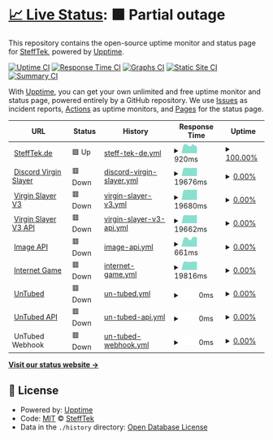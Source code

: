 # [📈 Live Status](https://status.stefftek.de): <!--live status--> **🟧 Partial outage**

This repository contains the open-source uptime monitor and status page for [SteffTek](https://stefftek.de), powered by [Upptime](https://github.com/upptime/upptime).

[![Uptime CI](https://github.com/stefftek/Status/workflows/Uptime%20CI/badge.svg)](https://github.com/stefftek/Status/actions?query=workflow%3A%22Uptime+CI%22)
[![Response Time CI](https://github.com/stefftek/Status/workflows/Response%20Time%20CI/badge.svg)](https://github.com/stefftek/Status/actions?query=workflow%3A%22Response+Time+CI%22)
[![Graphs CI](https://github.com/stefftek/Status/workflows/Graphs%20CI/badge.svg)](https://github.com/stefftek/Status/actions?query=workflow%3A%22Graphs+CI%22)
[![Static Site CI](https://github.com/stefftek/Status/workflows/Static%20Site%20CI/badge.svg)](https://github.com/stefftek/Status/actions?query=workflow%3A%22Static+Site+CI%22)
[![Summary CI](https://github.com/stefftek/Status/workflows/Summary%20CI/badge.svg)](https://github.com/stefftek/Status/actions?query=workflow%3A%22Summary+CI%22)

With [Upptime](https://upptime.js.org), you can get your own unlimited and free uptime monitor and status page, powered entirely by a GitHub repository. We use [Issues](https://github.com/stefftek/Status/issues) as incident reports, [Actions](https://github.com/stefftek/Status/actions) as uptime monitors, and [Pages](https://status.stefftek.de) for the status page.

<!--start: status pages-->
<!-- This summary is generated by Upptime (https://github.com/upptime/upptime) -->
<!-- Do not edit this manually, your changes will be overwritten -->
<!-- prettier-ignore -->
| URL | Status | History | Response Time | Uptime |
| --- | ------ | ------- | ------------- | ------ |
| <img alt="" src="https://icons.duckduckgo.com/ip3/stefftek.de.ico" height="13"> [SteffTek.de](https://stefftek.de/) | 🟩 Up | [steff-tek-de.yml](https://github.com/SteffTek/Status/commits/HEAD/history/steff-tek-de.yml) | <details><summary><img alt="Response time graph" src="./graphs/steff-tek-de/response-time-week.png" height="20"> 920ms</summary><br><a href="https://status.stefftek.de/history/steff-tek-de"><img alt="Response time 1020" src="https://img.shields.io/endpoint?url=https%3A%2F%2Fraw.githubusercontent.com%2FSteffTek%2FStatus%2FHEAD%2Fapi%2Fsteff-tek-de%2Fresponse-time.json"></a><br><a href="https://status.stefftek.de/history/steff-tek-de"><img alt="24-hour response time 774" src="https://img.shields.io/endpoint?url=https%3A%2F%2Fraw.githubusercontent.com%2FSteffTek%2FStatus%2FHEAD%2Fapi%2Fsteff-tek-de%2Fresponse-time-day.json"></a><br><a href="https://status.stefftek.de/history/steff-tek-de"><img alt="7-day response time 920" src="https://img.shields.io/endpoint?url=https%3A%2F%2Fraw.githubusercontent.com%2FSteffTek%2FStatus%2FHEAD%2Fapi%2Fsteff-tek-de%2Fresponse-time-week.json"></a><br><a href="https://status.stefftek.de/history/steff-tek-de"><img alt="30-day response time 1505" src="https://img.shields.io/endpoint?url=https%3A%2F%2Fraw.githubusercontent.com%2FSteffTek%2FStatus%2FHEAD%2Fapi%2Fsteff-tek-de%2Fresponse-time-month.json"></a><br><a href="https://status.stefftek.de/history/steff-tek-de"><img alt="1-year response time 1044" src="https://img.shields.io/endpoint?url=https%3A%2F%2Fraw.githubusercontent.com%2FSteffTek%2FStatus%2FHEAD%2Fapi%2Fsteff-tek-de%2Fresponse-time-year.json"></a></details> | <details><summary><a href="https://status.stefftek.de/history/steff-tek-de">100.00%</a></summary><a href="https://status.stefftek.de/history/steff-tek-de"><img alt="All-time uptime 96.88%" src="https://img.shields.io/endpoint?url=https%3A%2F%2Fraw.githubusercontent.com%2FSteffTek%2FStatus%2FHEAD%2Fapi%2Fsteff-tek-de%2Fuptime.json"></a><br><a href="https://status.stefftek.de/history/steff-tek-de"><img alt="24-hour uptime 100.00%" src="https://img.shields.io/endpoint?url=https%3A%2F%2Fraw.githubusercontent.com%2FSteffTek%2FStatus%2FHEAD%2Fapi%2Fsteff-tek-de%2Fuptime-day.json"></a><br><a href="https://status.stefftek.de/history/steff-tek-de"><img alt="7-day uptime 100.00%" src="https://img.shields.io/endpoint?url=https%3A%2F%2Fraw.githubusercontent.com%2FSteffTek%2FStatus%2FHEAD%2Fapi%2Fsteff-tek-de%2Fuptime-week.json"></a><br><a href="https://status.stefftek.de/history/steff-tek-de"><img alt="30-day uptime 98.83%" src="https://img.shields.io/endpoint?url=https%3A%2F%2Fraw.githubusercontent.com%2FSteffTek%2FStatus%2FHEAD%2Fapi%2Fsteff-tek-de%2Fuptime-month.json"></a><br><a href="https://status.stefftek.de/history/steff-tek-de"><img alt="1-year uptime 95.17%" src="https://img.shields.io/endpoint?url=https%3A%2F%2Fraw.githubusercontent.com%2FSteffTek%2FStatus%2FHEAD%2Fapi%2Fsteff-tek-de%2Fuptime-year.json"></a></details>
| <img alt="" src="https://icons.duckduckgo.com/ip3/dvs.stefftek.de.ico" height="13"> [Discord Virgin Slayer](https://dvs.stefftek.de/) | 🟥 Down | [discord-virgin-slayer.yml](https://github.com/SteffTek/Status/commits/HEAD/history/discord-virgin-slayer.yml) | <details><summary><img alt="Response time graph" src="./graphs/discord-virgin-slayer/response-time-week.png" height="20"> 19676ms</summary><br><a href="https://status.stefftek.de/history/discord-virgin-slayer"><img alt="Response time 9615" src="https://img.shields.io/endpoint?url=https%3A%2F%2Fraw.githubusercontent.com%2FSteffTek%2FStatus%2FHEAD%2Fapi%2Fdiscord-virgin-slayer%2Fresponse-time.json"></a><br><a href="https://status.stefftek.de/history/discord-virgin-slayer"><img alt="24-hour response time 20026" src="https://img.shields.io/endpoint?url=https%3A%2F%2Fraw.githubusercontent.com%2FSteffTek%2FStatus%2FHEAD%2Fapi%2Fdiscord-virgin-slayer%2Fresponse-time-day.json"></a><br><a href="https://status.stefftek.de/history/discord-virgin-slayer"><img alt="7-day response time 19676" src="https://img.shields.io/endpoint?url=https%3A%2F%2Fraw.githubusercontent.com%2FSteffTek%2FStatus%2FHEAD%2Fapi%2Fdiscord-virgin-slayer%2Fresponse-time-week.json"></a><br><a href="https://status.stefftek.de/history/discord-virgin-slayer"><img alt="30-day response time 19691" src="https://img.shields.io/endpoint?url=https%3A%2F%2Fraw.githubusercontent.com%2FSteffTek%2FStatus%2FHEAD%2Fapi%2Fdiscord-virgin-slayer%2Fresponse-time-month.json"></a><br><a href="https://status.stefftek.de/history/discord-virgin-slayer"><img alt="1-year response time 13792" src="https://img.shields.io/endpoint?url=https%3A%2F%2Fraw.githubusercontent.com%2FSteffTek%2FStatus%2FHEAD%2Fapi%2Fdiscord-virgin-slayer%2Fresponse-time-year.json"></a></details> | <details><summary><a href="https://status.stefftek.de/history/discord-virgin-slayer">0.00%</a></summary><a href="https://status.stefftek.de/history/discord-virgin-slayer"><img alt="All-time uptime 70.50%" src="https://img.shields.io/endpoint?url=https%3A%2F%2Fraw.githubusercontent.com%2FSteffTek%2FStatus%2FHEAD%2Fapi%2Fdiscord-virgin-slayer%2Fuptime.json"></a><br><a href="https://status.stefftek.de/history/discord-virgin-slayer"><img alt="24-hour uptime 0.00%" src="https://img.shields.io/endpoint?url=https%3A%2F%2Fraw.githubusercontent.com%2FSteffTek%2FStatus%2FHEAD%2Fapi%2Fdiscord-virgin-slayer%2Fuptime-day.json"></a><br><a href="https://status.stefftek.de/history/discord-virgin-slayer"><img alt="7-day uptime 0.00%" src="https://img.shields.io/endpoint?url=https%3A%2F%2Fraw.githubusercontent.com%2FSteffTek%2FStatus%2FHEAD%2Fapi%2Fdiscord-virgin-slayer%2Fuptime-week.json"></a><br><a href="https://status.stefftek.de/history/discord-virgin-slayer"><img alt="30-day uptime 1.38%" src="https://img.shields.io/endpoint?url=https%3A%2F%2Fraw.githubusercontent.com%2FSteffTek%2FStatus%2FHEAD%2Fapi%2Fdiscord-virgin-slayer%2Fuptime-month.json"></a><br><a href="https://status.stefftek.de/history/discord-virgin-slayer"><img alt="1-year uptime 3.84%" src="https://img.shields.io/endpoint?url=https%3A%2F%2Fraw.githubusercontent.com%2FSteffTek%2FStatus%2FHEAD%2Fapi%2Fdiscord-virgin-slayer%2Fuptime-year.json"></a></details>
| <img alt="" src="https://virginslayer.app/images/favicon.png" height="13"> [Virgin Slayer V3](https://virginslayer.app/) | 🟥 Down | [virgin-slayer-v3.yml](https://github.com/SteffTek/Status/commits/HEAD/history/virgin-slayer-v3.yml) | <details><summary><img alt="Response time graph" src="./graphs/virgin-slayer-v3/response-time-week.png" height="20"> 19680ms</summary><br><a href="https://status.stefftek.de/history/virgin-slayer-v3"><img alt="Response time 8898" src="https://img.shields.io/endpoint?url=https%3A%2F%2Fraw.githubusercontent.com%2FSteffTek%2FStatus%2FHEAD%2Fapi%2Fvirgin-slayer-v3%2Fresponse-time.json"></a><br><a href="https://status.stefftek.de/history/virgin-slayer-v3"><img alt="24-hour response time 19811" src="https://img.shields.io/endpoint?url=https%3A%2F%2Fraw.githubusercontent.com%2FSteffTek%2FStatus%2FHEAD%2Fapi%2Fvirgin-slayer-v3%2Fresponse-time-day.json"></a><br><a href="https://status.stefftek.de/history/virgin-slayer-v3"><img alt="7-day response time 19680" src="https://img.shields.io/endpoint?url=https%3A%2F%2Fraw.githubusercontent.com%2FSteffTek%2FStatus%2FHEAD%2Fapi%2Fvirgin-slayer-v3%2Fresponse-time-week.json"></a><br><a href="https://status.stefftek.de/history/virgin-slayer-v3"><img alt="30-day response time 19651" src="https://img.shields.io/endpoint?url=https%3A%2F%2Fraw.githubusercontent.com%2FSteffTek%2FStatus%2FHEAD%2Fapi%2Fvirgin-slayer-v3%2Fresponse-time-month.json"></a><br><a href="https://status.stefftek.de/history/virgin-slayer-v3"><img alt="1-year response time 13374" src="https://img.shields.io/endpoint?url=https%3A%2F%2Fraw.githubusercontent.com%2FSteffTek%2FStatus%2FHEAD%2Fapi%2Fvirgin-slayer-v3%2Fresponse-time-year.json"></a></details> | <details><summary><a href="https://status.stefftek.de/history/virgin-slayer-v3">0.00%</a></summary><a href="https://status.stefftek.de/history/virgin-slayer-v3"><img alt="All-time uptime 70.40%" src="https://img.shields.io/endpoint?url=https%3A%2F%2Fraw.githubusercontent.com%2FSteffTek%2FStatus%2FHEAD%2Fapi%2Fvirgin-slayer-v3%2Fuptime.json"></a><br><a href="https://status.stefftek.de/history/virgin-slayer-v3"><img alt="24-hour uptime 0.00%" src="https://img.shields.io/endpoint?url=https%3A%2F%2Fraw.githubusercontent.com%2FSteffTek%2FStatus%2FHEAD%2Fapi%2Fvirgin-slayer-v3%2Fuptime-day.json"></a><br><a href="https://status.stefftek.de/history/virgin-slayer-v3"><img alt="7-day uptime 0.00%" src="https://img.shields.io/endpoint?url=https%3A%2F%2Fraw.githubusercontent.com%2FSteffTek%2FStatus%2FHEAD%2Fapi%2Fvirgin-slayer-v3%2Fuptime-week.json"></a><br><a href="https://status.stefftek.de/history/virgin-slayer-v3"><img alt="30-day uptime 1.38%" src="https://img.shields.io/endpoint?url=https%3A%2F%2Fraw.githubusercontent.com%2FSteffTek%2FStatus%2FHEAD%2Fapi%2Fvirgin-slayer-v3%2Fuptime-month.json"></a><br><a href="https://status.stefftek.de/history/virgin-slayer-v3"><img alt="1-year uptime 3.84%" src="https://img.shields.io/endpoint?url=https%3A%2F%2Fraw.githubusercontent.com%2FSteffTek%2FStatus%2FHEAD%2Fapi%2Fvirgin-slayer-v3%2Fuptime-year.json"></a></details>
| <img alt="" src="https://virginslayer.app/images/favicon.png" height="13"> [Virgin Slayer V3 API](https://api.virginslayer.app/) | 🟥 Down | [virgin-slayer-v3-api.yml](https://github.com/SteffTek/Status/commits/HEAD/history/virgin-slayer-v3-api.yml) | <details><summary><img alt="Response time graph" src="./graphs/virgin-slayer-v3-api/response-time-week.png" height="20"> 19662ms</summary><br><a href="https://status.stefftek.de/history/virgin-slayer-v3-api"><img alt="Response time 9583" src="https://img.shields.io/endpoint?url=https%3A%2F%2Fraw.githubusercontent.com%2FSteffTek%2FStatus%2FHEAD%2Fapi%2Fvirgin-slayer-v3-api%2Fresponse-time.json"></a><br><a href="https://status.stefftek.de/history/virgin-slayer-v3-api"><img alt="24-hour response time 20248" src="https://img.shields.io/endpoint?url=https%3A%2F%2Fraw.githubusercontent.com%2FSteffTek%2FStatus%2FHEAD%2Fapi%2Fvirgin-slayer-v3-api%2Fresponse-time-day.json"></a><br><a href="https://status.stefftek.de/history/virgin-slayer-v3-api"><img alt="7-day response time 19662" src="https://img.shields.io/endpoint?url=https%3A%2F%2Fraw.githubusercontent.com%2FSteffTek%2FStatus%2FHEAD%2Fapi%2Fvirgin-slayer-v3-api%2Fresponse-time-week.json"></a><br><a href="https://status.stefftek.de/history/virgin-slayer-v3-api"><img alt="30-day response time 19621" src="https://img.shields.io/endpoint?url=https%3A%2F%2Fraw.githubusercontent.com%2FSteffTek%2FStatus%2FHEAD%2Fapi%2Fvirgin-slayer-v3-api%2Fresponse-time-month.json"></a><br><a href="https://status.stefftek.de/history/virgin-slayer-v3-api"><img alt="1-year response time 13496" src="https://img.shields.io/endpoint?url=https%3A%2F%2Fraw.githubusercontent.com%2FSteffTek%2FStatus%2FHEAD%2Fapi%2Fvirgin-slayer-v3-api%2Fresponse-time-year.json"></a></details> | <details><summary><a href="https://status.stefftek.de/history/virgin-slayer-v3-api">0.00%</a></summary><a href="https://status.stefftek.de/history/virgin-slayer-v3-api"><img alt="All-time uptime 70.13%" src="https://img.shields.io/endpoint?url=https%3A%2F%2Fraw.githubusercontent.com%2FSteffTek%2FStatus%2FHEAD%2Fapi%2Fvirgin-slayer-v3-api%2Fuptime.json"></a><br><a href="https://status.stefftek.de/history/virgin-slayer-v3-api"><img alt="24-hour uptime 0.00%" src="https://img.shields.io/endpoint?url=https%3A%2F%2Fraw.githubusercontent.com%2FSteffTek%2FStatus%2FHEAD%2Fapi%2Fvirgin-slayer-v3-api%2Fuptime-day.json"></a><br><a href="https://status.stefftek.de/history/virgin-slayer-v3-api"><img alt="7-day uptime 0.00%" src="https://img.shields.io/endpoint?url=https%3A%2F%2Fraw.githubusercontent.com%2FSteffTek%2FStatus%2FHEAD%2Fapi%2Fvirgin-slayer-v3-api%2Fuptime-week.json"></a><br><a href="https://status.stefftek.de/history/virgin-slayer-v3-api"><img alt="30-day uptime 1.38%" src="https://img.shields.io/endpoint?url=https%3A%2F%2Fraw.githubusercontent.com%2FSteffTek%2FStatus%2FHEAD%2Fapi%2Fvirgin-slayer-v3-api%2Fuptime-month.json"></a><br><a href="https://status.stefftek.de/history/virgin-slayer-v3-api"><img alt="1-year uptime 3.84%" src="https://img.shields.io/endpoint?url=https%3A%2F%2Fraw.githubusercontent.com%2FSteffTek%2FStatus%2FHEAD%2Fapi%2Fvirgin-slayer-v3-api%2Fuptime-year.json"></a></details>
| <img alt="" src="https://raw.githubusercontent.com/SteffTek/Status/master/assets/favicon.png" height="13"> [Image API](https://images.stefftek.de/) | 🟥 Down | [image-api.yml](https://github.com/SteffTek/Status/commits/HEAD/history/image-api.yml) | <details><summary><img alt="Response time graph" src="./graphs/image-api/response-time-week.png" height="20"> 661ms</summary><br><a href="https://status.stefftek.de/history/image-api"><img alt="Response time 547" src="https://img.shields.io/endpoint?url=https%3A%2F%2Fraw.githubusercontent.com%2FSteffTek%2FStatus%2FHEAD%2Fapi%2Fimage-api%2Fresponse-time.json"></a><br><a href="https://status.stefftek.de/history/image-api"><img alt="24-hour response time 707" src="https://img.shields.io/endpoint?url=https%3A%2F%2Fraw.githubusercontent.com%2FSteffTek%2FStatus%2FHEAD%2Fapi%2Fimage-api%2Fresponse-time-day.json"></a><br><a href="https://status.stefftek.de/history/image-api"><img alt="7-day response time 661" src="https://img.shields.io/endpoint?url=https%3A%2F%2Fraw.githubusercontent.com%2FSteffTek%2FStatus%2FHEAD%2Fapi%2Fimage-api%2Fresponse-time-week.json"></a><br><a href="https://status.stefftek.de/history/image-api"><img alt="30-day response time 568" src="https://img.shields.io/endpoint?url=https%3A%2F%2Fraw.githubusercontent.com%2FSteffTek%2FStatus%2FHEAD%2Fapi%2Fimage-api%2Fresponse-time-month.json"></a><br><a href="https://status.stefftek.de/history/image-api"><img alt="1-year response time 543" src="https://img.shields.io/endpoint?url=https%3A%2F%2Fraw.githubusercontent.com%2FSteffTek%2FStatus%2FHEAD%2Fapi%2Fimage-api%2Fresponse-time-year.json"></a></details> | <details><summary><a href="https://status.stefftek.de/history/image-api">0.00%</a></summary><a href="https://status.stefftek.de/history/image-api"><img alt="All-time uptime 18.36%" src="https://img.shields.io/endpoint?url=https%3A%2F%2Fraw.githubusercontent.com%2FSteffTek%2FStatus%2FHEAD%2Fapi%2Fimage-api%2Fuptime.json"></a><br><a href="https://status.stefftek.de/history/image-api"><img alt="24-hour uptime 0.00%" src="https://img.shields.io/endpoint?url=https%3A%2F%2Fraw.githubusercontent.com%2FSteffTek%2FStatus%2FHEAD%2Fapi%2Fimage-api%2Fuptime-day.json"></a><br><a href="https://status.stefftek.de/history/image-api"><img alt="7-day uptime 0.00%" src="https://img.shields.io/endpoint?url=https%3A%2F%2Fraw.githubusercontent.com%2FSteffTek%2FStatus%2FHEAD%2Fapi%2Fimage-api%2Fuptime-week.json"></a><br><a href="https://status.stefftek.de/history/image-api"><img alt="30-day uptime 1.38%" src="https://img.shields.io/endpoint?url=https%3A%2F%2Fraw.githubusercontent.com%2FSteffTek%2FStatus%2FHEAD%2Fapi%2Fimage-api%2Fuptime-month.json"></a><br><a href="https://status.stefftek.de/history/image-api"><img alt="1-year uptime 0.00%" src="https://img.shields.io/endpoint?url=https%3A%2F%2Fraw.githubusercontent.com%2FSteffTek%2FStatus%2FHEAD%2Fapi%2Fimage-api%2Fuptime-year.json"></a></details>
| <img alt="" src="https://icons.duckduckgo.com/ip3/internet.stefftek.de.ico" height="13"> [Internet Game](https://internet.stefftek.de/) | 🟥 Down | [internet-game.yml](https://github.com/SteffTek/Status/commits/HEAD/history/internet-game.yml) | <details><summary><img alt="Response time graph" src="./graphs/internet-game/response-time-week.png" height="20"> 19816ms</summary><br><a href="https://status.stefftek.de/history/internet-game"><img alt="Response time 8969" src="https://img.shields.io/endpoint?url=https%3A%2F%2Fraw.githubusercontent.com%2FSteffTek%2FStatus%2FHEAD%2Fapi%2Finternet-game%2Fresponse-time.json"></a><br><a href="https://status.stefftek.de/history/internet-game"><img alt="24-hour response time 20148" src="https://img.shields.io/endpoint?url=https%3A%2F%2Fraw.githubusercontent.com%2FSteffTek%2FStatus%2FHEAD%2Fapi%2Finternet-game%2Fresponse-time-day.json"></a><br><a href="https://status.stefftek.de/history/internet-game"><img alt="7-day response time 19816" src="https://img.shields.io/endpoint?url=https%3A%2F%2Fraw.githubusercontent.com%2FSteffTek%2FStatus%2FHEAD%2Fapi%2Finternet-game%2Fresponse-time-week.json"></a><br><a href="https://status.stefftek.de/history/internet-game"><img alt="30-day response time 19722" src="https://img.shields.io/endpoint?url=https%3A%2F%2Fraw.githubusercontent.com%2FSteffTek%2FStatus%2FHEAD%2Fapi%2Finternet-game%2Fresponse-time-month.json"></a><br><a href="https://status.stefftek.de/history/internet-game"><img alt="1-year response time 13913" src="https://img.shields.io/endpoint?url=https%3A%2F%2Fraw.githubusercontent.com%2FSteffTek%2FStatus%2FHEAD%2Fapi%2Finternet-game%2Fresponse-time-year.json"></a></details> | <details><summary><a href="https://status.stefftek.de/history/internet-game">0.00%</a></summary><a href="https://status.stefftek.de/history/internet-game"><img alt="All-time uptime 13.09%" src="https://img.shields.io/endpoint?url=https%3A%2F%2Fraw.githubusercontent.com%2FSteffTek%2FStatus%2FHEAD%2Fapi%2Finternet-game%2Fuptime.json"></a><br><a href="https://status.stefftek.de/history/internet-game"><img alt="24-hour uptime 0.00%" src="https://img.shields.io/endpoint?url=https%3A%2F%2Fraw.githubusercontent.com%2FSteffTek%2FStatus%2FHEAD%2Fapi%2Finternet-game%2Fuptime-day.json"></a><br><a href="https://status.stefftek.de/history/internet-game"><img alt="7-day uptime 0.00%" src="https://img.shields.io/endpoint?url=https%3A%2F%2Fraw.githubusercontent.com%2FSteffTek%2FStatus%2FHEAD%2Fapi%2Finternet-game%2Fuptime-week.json"></a><br><a href="https://status.stefftek.de/history/internet-game"><img alt="30-day uptime 1.38%" src="https://img.shields.io/endpoint?url=https%3A%2F%2Fraw.githubusercontent.com%2FSteffTek%2FStatus%2FHEAD%2Fapi%2Finternet-game%2Fuptime-month.json"></a><br><a href="https://status.stefftek.de/history/internet-game"><img alt="1-year uptime 0.00%" src="https://img.shields.io/endpoint?url=https%3A%2F%2Fraw.githubusercontent.com%2FSteffTek%2FStatus%2FHEAD%2Fapi%2Finternet-game%2Fuptime-year.json"></a></details>
| <img alt="" src="https://untubed.de/images/favicon.png" height="13"> [UnTubed](https://untubed.de/) | 🟥 Down | [un-tubed.yml](https://github.com/SteffTek/Status/commits/HEAD/history/un-tubed.yml) | <details><summary><img alt="Response time graph" src="./graphs/un-tubed/response-time-week.png" height="20"> 0ms</summary><br><a href="https://status.stefftek.de/history/un-tubed"><img alt="Response time 0" src="https://img.shields.io/endpoint?url=https%3A%2F%2Fraw.githubusercontent.com%2FSteffTek%2FStatus%2FHEAD%2Fapi%2Fun-tubed%2Fresponse-time.json"></a><br><a href="https://status.stefftek.de/history/un-tubed"><img alt="24-hour response time 0" src="https://img.shields.io/endpoint?url=https%3A%2F%2Fraw.githubusercontent.com%2FSteffTek%2FStatus%2FHEAD%2Fapi%2Fun-tubed%2Fresponse-time-day.json"></a><br><a href="https://status.stefftek.de/history/un-tubed"><img alt="7-day response time 0" src="https://img.shields.io/endpoint?url=https%3A%2F%2Fraw.githubusercontent.com%2FSteffTek%2FStatus%2FHEAD%2Fapi%2Fun-tubed%2Fresponse-time-week.json"></a><br><a href="https://status.stefftek.de/history/un-tubed"><img alt="30-day response time 0" src="https://img.shields.io/endpoint?url=https%3A%2F%2Fraw.githubusercontent.com%2FSteffTek%2FStatus%2FHEAD%2Fapi%2Fun-tubed%2Fresponse-time-month.json"></a><br><a href="https://status.stefftek.de/history/un-tubed"><img alt="1-year response time 0" src="https://img.shields.io/endpoint?url=https%3A%2F%2Fraw.githubusercontent.com%2FSteffTek%2FStatus%2FHEAD%2Fapi%2Fun-tubed%2Fresponse-time-year.json"></a></details> | <details><summary><a href="https://status.stefftek.de/history/un-tubed">0.00%</a></summary><a href="https://status.stefftek.de/history/un-tubed"><img alt="All-time uptime 20.59%" src="https://img.shields.io/endpoint?url=https%3A%2F%2Fraw.githubusercontent.com%2FSteffTek%2FStatus%2FHEAD%2Fapi%2Fun-tubed%2Fuptime.json"></a><br><a href="https://status.stefftek.de/history/un-tubed"><img alt="24-hour uptime 0.00%" src="https://img.shields.io/endpoint?url=https%3A%2F%2Fraw.githubusercontent.com%2FSteffTek%2FStatus%2FHEAD%2Fapi%2Fun-tubed%2Fuptime-day.json"></a><br><a href="https://status.stefftek.de/history/un-tubed"><img alt="7-day uptime 0.00%" src="https://img.shields.io/endpoint?url=https%3A%2F%2Fraw.githubusercontent.com%2FSteffTek%2FStatus%2FHEAD%2Fapi%2Fun-tubed%2Fuptime-week.json"></a><br><a href="https://status.stefftek.de/history/un-tubed"><img alt="30-day uptime 1.38%" src="https://img.shields.io/endpoint?url=https%3A%2F%2Fraw.githubusercontent.com%2FSteffTek%2FStatus%2FHEAD%2Fapi%2Fun-tubed%2Fuptime-month.json"></a><br><a href="https://status.stefftek.de/history/un-tubed"><img alt="1-year uptime 0.00%" src="https://img.shields.io/endpoint?url=https%3A%2F%2Fraw.githubusercontent.com%2FSteffTek%2FStatus%2FHEAD%2Fapi%2Fun-tubed%2Fuptime-year.json"></a></details>
| <img alt="" src="https://untubed.de/images/favicon.png" height="13"> [UnTubed API](https://api.untubed.de/) | 🟥 Down | [un-tubed-api.yml](https://github.com/SteffTek/Status/commits/HEAD/history/un-tubed-api.yml) | <details><summary><img alt="Response time graph" src="./graphs/un-tubed-api/response-time-week.png" height="20"> 0ms</summary><br><a href="https://status.stefftek.de/history/un-tubed-api"><img alt="Response time 0" src="https://img.shields.io/endpoint?url=https%3A%2F%2Fraw.githubusercontent.com%2FSteffTek%2FStatus%2FHEAD%2Fapi%2Fun-tubed-api%2Fresponse-time.json"></a><br><a href="https://status.stefftek.de/history/un-tubed-api"><img alt="24-hour response time 0" src="https://img.shields.io/endpoint?url=https%3A%2F%2Fraw.githubusercontent.com%2FSteffTek%2FStatus%2FHEAD%2Fapi%2Fun-tubed-api%2Fresponse-time-day.json"></a><br><a href="https://status.stefftek.de/history/un-tubed-api"><img alt="7-day response time 0" src="https://img.shields.io/endpoint?url=https%3A%2F%2Fraw.githubusercontent.com%2FSteffTek%2FStatus%2FHEAD%2Fapi%2Fun-tubed-api%2Fresponse-time-week.json"></a><br><a href="https://status.stefftek.de/history/un-tubed-api"><img alt="30-day response time 0" src="https://img.shields.io/endpoint?url=https%3A%2F%2Fraw.githubusercontent.com%2FSteffTek%2FStatus%2FHEAD%2Fapi%2Fun-tubed-api%2Fresponse-time-month.json"></a><br><a href="https://status.stefftek.de/history/un-tubed-api"><img alt="1-year response time 0" src="https://img.shields.io/endpoint?url=https%3A%2F%2Fraw.githubusercontent.com%2FSteffTek%2FStatus%2FHEAD%2Fapi%2Fun-tubed-api%2Fresponse-time-year.json"></a></details> | <details><summary><a href="https://status.stefftek.de/history/un-tubed-api">0.00%</a></summary><a href="https://status.stefftek.de/history/un-tubed-api"><img alt="All-time uptime 20.59%" src="https://img.shields.io/endpoint?url=https%3A%2F%2Fraw.githubusercontent.com%2FSteffTek%2FStatus%2FHEAD%2Fapi%2Fun-tubed-api%2Fuptime.json"></a><br><a href="https://status.stefftek.de/history/un-tubed-api"><img alt="24-hour uptime 0.00%" src="https://img.shields.io/endpoint?url=https%3A%2F%2Fraw.githubusercontent.com%2FSteffTek%2FStatus%2FHEAD%2Fapi%2Fun-tubed-api%2Fuptime-day.json"></a><br><a href="https://status.stefftek.de/history/un-tubed-api"><img alt="7-day uptime 0.00%" src="https://img.shields.io/endpoint?url=https%3A%2F%2Fraw.githubusercontent.com%2FSteffTek%2FStatus%2FHEAD%2Fapi%2Fun-tubed-api%2Fuptime-week.json"></a><br><a href="https://status.stefftek.de/history/un-tubed-api"><img alt="30-day uptime 1.38%" src="https://img.shields.io/endpoint?url=https%3A%2F%2Fraw.githubusercontent.com%2FSteffTek%2FStatus%2FHEAD%2Fapi%2Fun-tubed-api%2Fuptime-month.json"></a><br><a href="https://status.stefftek.de/history/un-tubed-api"><img alt="1-year uptime 0.00%" src="https://img.shields.io/endpoint?url=https%3A%2F%2Fraw.githubusercontent.com%2FSteffTek%2FStatus%2FHEAD%2Fapi%2Fun-tubed-api%2Fuptime-year.json"></a></details>
| <img alt="" src="https://untubed.de/images/favicon.png" height="13"> UnTubed Webhook | 🟥 Down | [un-tubed-webhook.yml](https://github.com/SteffTek/Status/commits/HEAD/history/un-tubed-webhook.yml) | <details><summary><img alt="Response time graph" src="./graphs/un-tubed-webhook/response-time-week.png" height="20"> 0ms</summary><br><a href="https://status.stefftek.de/history/un-tubed-webhook"><img alt="Response time 0" src="https://img.shields.io/endpoint?url=https%3A%2F%2Fraw.githubusercontent.com%2FSteffTek%2FStatus%2FHEAD%2Fapi%2Fun-tubed-webhook%2Fresponse-time.json"></a><br><a href="https://status.stefftek.de/history/un-tubed-webhook"><img alt="24-hour response time 0" src="https://img.shields.io/endpoint?url=https%3A%2F%2Fraw.githubusercontent.com%2FSteffTek%2FStatus%2FHEAD%2Fapi%2Fun-tubed-webhook%2Fresponse-time-day.json"></a><br><a href="https://status.stefftek.de/history/un-tubed-webhook"><img alt="7-day response time 0" src="https://img.shields.io/endpoint?url=https%3A%2F%2Fraw.githubusercontent.com%2FSteffTek%2FStatus%2FHEAD%2Fapi%2Fun-tubed-webhook%2Fresponse-time-week.json"></a><br><a href="https://status.stefftek.de/history/un-tubed-webhook"><img alt="30-day response time 0" src="https://img.shields.io/endpoint?url=https%3A%2F%2Fraw.githubusercontent.com%2FSteffTek%2FStatus%2FHEAD%2Fapi%2Fun-tubed-webhook%2Fresponse-time-month.json"></a><br><a href="https://status.stefftek.de/history/un-tubed-webhook"><img alt="1-year response time 0" src="https://img.shields.io/endpoint?url=https%3A%2F%2Fraw.githubusercontent.com%2FSteffTek%2FStatus%2FHEAD%2Fapi%2Fun-tubed-webhook%2Fresponse-time-year.json"></a></details> | <details><summary><a href="https://status.stefftek.de/history/un-tubed-webhook">0.00%</a></summary><a href="https://status.stefftek.de/history/un-tubed-webhook"><img alt="All-time uptime 20.60%" src="https://img.shields.io/endpoint?url=https%3A%2F%2Fraw.githubusercontent.com%2FSteffTek%2FStatus%2FHEAD%2Fapi%2Fun-tubed-webhook%2Fuptime.json"></a><br><a href="https://status.stefftek.de/history/un-tubed-webhook"><img alt="24-hour uptime 0.00%" src="https://img.shields.io/endpoint?url=https%3A%2F%2Fraw.githubusercontent.com%2FSteffTek%2FStatus%2FHEAD%2Fapi%2Fun-tubed-webhook%2Fuptime-day.json"></a><br><a href="https://status.stefftek.de/history/un-tubed-webhook"><img alt="7-day uptime 0.00%" src="https://img.shields.io/endpoint?url=https%3A%2F%2Fraw.githubusercontent.com%2FSteffTek%2FStatus%2FHEAD%2Fapi%2Fun-tubed-webhook%2Fuptime-week.json"></a><br><a href="https://status.stefftek.de/history/un-tubed-webhook"><img alt="30-day uptime 1.38%" src="https://img.shields.io/endpoint?url=https%3A%2F%2Fraw.githubusercontent.com%2FSteffTek%2FStatus%2FHEAD%2Fapi%2Fun-tubed-webhook%2Fuptime-month.json"></a><br><a href="https://status.stefftek.de/history/un-tubed-webhook"><img alt="1-year uptime 0.00%" src="https://img.shields.io/endpoint?url=https%3A%2F%2Fraw.githubusercontent.com%2FSteffTek%2FStatus%2FHEAD%2Fapi%2Fun-tubed-webhook%2Fuptime-year.json"></a></details>

<!--end: status pages-->

[**Visit our status website →**](https://status.stefftek.de)

## 📄 License

- Powered by: [Upptime](https://github.com/upptime/upptime)
- Code: [MIT](./LICENSE) © [SteffTek](https://stefftek.de)
- Data in the `./history` directory: [Open Database License](https://opendatacommons.org/licenses/odbl/1-0/)
